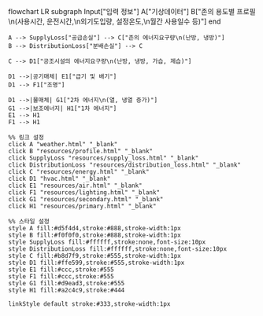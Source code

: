 flowchart LR
    subgraph Input["입력 정보"]
        A["기상데이터"]
        B["존의 용도별 프로필\n(사용시간, 운전시간,\n외기도입량, 설정온도,\n월간 사용일수 등)"]
    end

    A --> SupplyLoss["공급손실"] --> C["존의 에너지요구량\n(난방, 냉방)"]
    B --> DistributionLoss["분배손실"] --> C

    C --> D1["공조시설의 에너지요구량\n(난방, 냉방, 가습, 제습)"]

    D1 -->|공기매체| E1["급기 및 배기"]
    D1 --> F1["조명"]

    D1 -->|물매체| G1["2차 에너지\n(열, 냉열 증가)"]
    G1 -->|보조에너지| H1["1차 에너지"]
    E1 --> H1
    F1 --> H1

    %% 링크 설정
    click A "weather.html" "_blank"
    click B "resources/profile.html" "_blank"
    click SupplyLoss "resources/supply_loss.html" "_blank"
    click DistributionLoss "resources/distribution_loss.html" "_blank"
    click C "resources/energy.html" "_blank"
    click D1 "hvac.html" "_blank"
    click E1 "resources/air.html" "_blank"
    click F1 "resources/lighting.html" "_blank"
    click G1 "resources/secondary.html" "_blank"
    click H1 "resources/primary.html" "_blank"

    %% 스타일 설정
    style A fill:#d5f4d4,stroke:#888,stroke-width:1px
    style B fill:#f0f0f0,stroke:#888,stroke-width:1px
    style SupplyLoss fill:#ffffff,stroke:none,font-size:10px
    style DistributionLoss fill:#ffffff,stroke:none,font-size:10px
    style C fill:#b8d7f9,stroke:#555,stroke-width:1px
    style D1 fill:#ffe599,stroke:#555,stroke-width:1px
    style E1 fill:#ccc,stroke:#555
    style F1 fill:#ccc,stroke:#555
    style G1 fill:#d9ead3,stroke:#555
    style H1 fill:#a2c4c9,stroke:#444

    linkStyle default stroke:#333,stroke-width:1px
